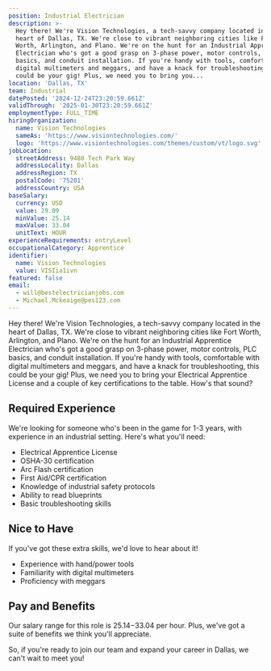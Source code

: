 ```yaml
---
position: Industrial Electrician
description: >-
  Hey there! We're Vision Technologies, a tech-savvy company located in the
  heart of Dallas, TX. We're close to vibrant neighboring cities like Fort
  Worth, Arlington, and Plano. We're on the hunt for an Industrial Apprentice
  Electrician who's got a good grasp on 3-phase power, motor controls, PLC
  basics, and conduit installation. If you're handy with tools, comfortable with
  digital multimeters and meggars, and have a knack for troubleshooting, this
  could be your gig! Plus, we need you to bring you...
location: 'Dallas, TX'
team: Industrial
datePosted: '2024-12-24T23:20:59.661Z'
validThrough: '2025-01-30T23:20:59.661Z'
employmentType: FULL_TIME
hiringOrganization:
  name: Vision Technologies
  sameAs: 'https://www.visiontechnologies.com/'
  logo: 'https://www.visiontechnologies.com/themes/custom/vt/logo.svg'
jobLocation:
  streetAddress: 9480 Tech Park Way
  addressLocality: Dallas
  addressRegion: TX
  postalCode: '75201'
  addressCountry: USA
baseSalary:
  currency: USD
  value: 29.09
  minValue: 25.14
  maxValue: 33.04
  unitText: HOUR
experienceRequirements: entryLevel
occupationalCategory: Apprentice
identifier:
  name: Vision Technologies
  value: VISIia1ivn
featured: false
email:
  - will@bestelectricianjobs.com
  - Michael.Mckeaige@pes123.com
---
```




Hey there! We're Vision Technologies, a tech-savvy company located in the heart of Dallas, TX. We're close to vibrant neighboring cities like Fort Worth, Arlington, and Plano. We're on the hunt for an Industrial Apprentice Electrician who's got a good grasp on 3-phase power, motor controls, PLC basics, and conduit installation. If you're handy with tools, comfortable with digital multimeters and meggars, and have a knack for troubleshooting, this could be your gig! Plus, we need you to bring your Electrical Apprentice License and a couple of key certifications to the table. How's that sound?

## Required Experience
We're looking for someone who's been in the game for 1-3 years, with experience in an industrial setting. Here's what you'll need:
* Electrical Apprentice License
* OSHA-30 certification
* Arc Flash certification
* First Aid/CPR certification
* Knowledge of industrial safety protocols
* Ability to read blueprints
* Basic troubleshooting skills

## Nice to Have
If you've got these extra skills, we'd love to hear about it!
* Experience with hand/power tools
* Familiarity with digital multimeters
* Proficiency with meggars

## Pay and Benefits
Our salary range for this role is $25.14-$33.04 per hour. Plus, we've got a suite of benefits we think you'll appreciate.

So, if you're ready to join our team and expand your career in Dallas, we can't wait to meet you!